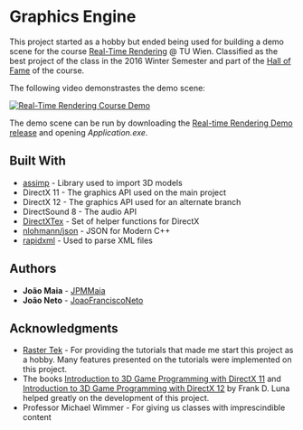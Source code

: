 # Graphics Engine

This project started as a hobby but ended being used for building a demo scene for the course [Real-Time Rendering](https://www.cg.tuwien.ac.at/courses/Realtime/VU.html) @ TU Wien. Classified as the best project of the class in the 2016 Winter Semester and part of the [Hall of Fame](https://www.cg.tuwien.ac.at/courses/Realtime/HallOfFame/2016/index.html) of the course.

The following video demonstrastes the demo scene:

[![Real-Time Rendering Course Demo](https://img.youtube.com/vi/kVqQUtwgERY/0.jpg)](https://www.youtube.com/watch?v=kVqQUtwgERY "Real-Time Rendering Course Demo")

The demo scene can be run by downloading the [Real-time Rendering Demo release](https://github.com/JPMMaia/Graphics-Engine/releases/tag/v1.0.0) and opening *Application.exe*.

## Built With

* [assimp](http://assimp.sourceforge.net/) - Library used to import 3D models
* DirectX 11 - The graphics API used on the main project
* DirectX 12 - The graphics API used for an alternate branch
* DirectSound 8 - The audio API
* [DirectXTex](https://github.com/Microsoft/DirectXTex) - Set of helper functions for DirectX
* [nlohmann/json](https://github.com/nlohmann/json) - JSON for Modern C++
* [rapidxml](http://rapidxml.sourceforge.net/) - Used to parse XML files

## Authors

* **João Maia** - [JPMMaia](https://github.com/JPMMaia)
* **João Neto** - [JoaoFranciscoNeto](https://github.com/JoaoFranciscoNeto)

## Acknowledgments

* [Raster Tek](http://www.rastertek.com/) - For providing the tutorials that made me start this project as a hobby. Many features presented on the tutorials were implemented on this project.
* The books [Introduction to 3D Game Programming with DirectX 11](http://www.d3dcoder.net/d3d11.htm) and [Introduction to 3D Game Programming with DirectX 12](http://www.d3dcoder.net/d3d12.htm) by Frank D. Luna helped greatly on the development of this project.
* Professor Michael Wimmer - For giving us classes with imprescindible content

